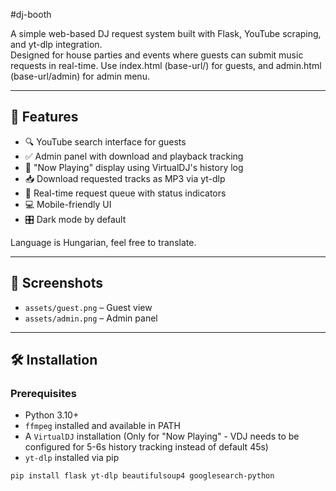 #dj-booth

A simple web-based DJ request system built with Flask, YouTube scraping, and yt-dlp integration.  
Designed for house parties and events where guests can submit music requests in real-time.
Use index.html (base-url/) for guests, and admin.html (base-url/admin) for admin menu. 

---

## 🚀 Features

- 🔍 YouTube search interface for guests
- ✅ Admin panel with download and playback tracking
- 🎵 "Now Playing" display using VirtualDJ's history log
- 📥 Download requested tracks as MP3 via yt-dlp
- 🔁 Real-time request queue with status indicators
- 💻 Mobile-friendly UI
- 🎛️ Dark mode by default

Language is Hungarian, feel free to translate.

---

## 📸 Screenshots

- `assets/guest.png` – Guest view
- `assets/admin.png` – Admin panel

---

## 🛠️ Installation

### Prerequisites

- Python 3.10+
- `ffmpeg` installed and available in PATH
- A `VirtualDJ` installation (Only for "Now Playing" - VDJ needs to be configured for 5-6s history tracking instead of default 45s) 
- `yt-dlp` installed via pip

```bash
pip install flask yt-dlp beautifulsoup4 googlesearch-python
